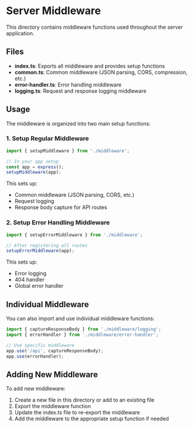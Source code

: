 # Server Middleware

This directory contains middleware functions used throughout the server application.

## Files

- **index.ts**: Exports all middleware and provides setup functions
- **common.ts**: Common middleware (JSON parsing, CORS, compression, etc.)
- **error-handler.ts**: Error handling middleware
- **logging.ts**: Request and response logging middleware

## Usage

The middleware is organized into two main setup functions:

### 1. Setup Regular Middleware

```typescript
import { setupMiddleware } from './middleware';

// In your app setup
const app = express();
setupMiddleware(app);
```

This sets up:
- Common middleware (JSON parsing, CORS, etc.)
- Request logging
- Response body capture for API routes

### 2. Setup Error Handling Middleware

```typescript
import { setupErrorMiddleware } from './middleware';

// After registering all routes
setupErrorMiddleware(app);
```

This sets up:
- Error logging
- 404 handler
- Global error handler

## Individual Middleware

You can also import and use individual middleware functions:

```typescript
import { captureResponseBody } from './middleware/logging';
import { errorHandler } from './middleware/error-handler';

// Use specific middleware
app.use('/api', captureResponseBody);
app.use(errorHandler);
```

## Adding New Middleware

To add new middleware:

1. Create a new file in this directory or add to an existing file
2. Export the middleware function
3. Update the index.ts file to re-export the middleware
4. Add the middleware to the appropriate setup function if needed 